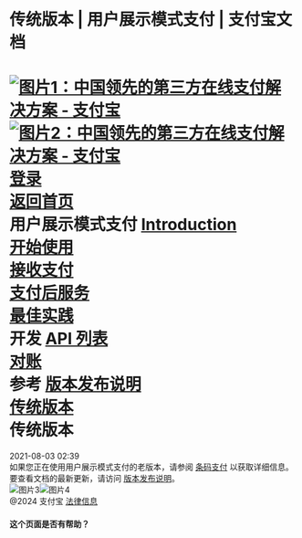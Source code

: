 传统版本 | 用户展示模式支付 | 支付宝文档
===============  
[![图片1：中国领先的第三方在线支付解决方案 - 支付宝](https://ac.alipay.com/storage/2024/3/26/d66c43c0-440d-4c97-9976-f2028a2c8c5e.svg)![图片2：中国领先的第三方在线支付解决方案 - 支付宝](https://ac.alipay.com/storage/2024/3/26/a48bd336-aea0-4f16-bf83-616eacbb4434.svg)](/docs/)  
[登录](https://global.alipay.com/ilogin/account_login.htm?goto=https%3A%2F%2Fglobal.alipay.com%2Fdocs%2Fac%2Fams_upm%2Fsppmkt)  
[返回首页](../../)  
用户展示模式支付
[Introduction](/docs/ac/ams_upm/introduction)  
[开始使用](/docs/ac/ams_upm/start)  
[接收支付](/docs/ac/ams_upm/acceptpayment)  
[支付后服务](/docs/ac/ams_upm/postpayment)  
[最佳实践](/docs/ac/ams_upm/bp)  
开发
[API 列表](/docs/ac/ams_upm/apilist)  
[对账](/docs/ac/ams_upm/reconcile)  
参考
[版本发布说明](/docs/ac/ams_upm/releasenotes)  
[传统版本](/docs/ac/ams_upm/sppmkt)  
传统版本
===============  
2021-08-03 02:39  
如果您正在使用用户展示模式支付的老版本，请参阅 [条码支付](https://global.alipay.com/docs/ac/globalbarcode/introduction) 以获取详细信息。  
要查看文档的最新更新，请访问 [版本发布说明](https://global.alipay.com/docs/releasenotes)。  
![图片3](https://ac.alipay.com/storage/2021/5/20/19b2c126-9442-4f16-8f20-e539b1db482a.png)![图片4](https://ac.alipay.com/storage/2021/5/20/e9f3f154-dbf0-455f-89f0-b3d4e0c14481.png)  
@2024 支付宝 [法律信息](https://global.alipay.com/docs/ac/platform/membership)  
#### 这个页面是否有帮助？